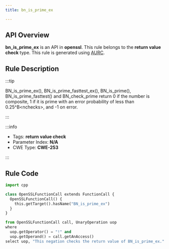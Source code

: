 ```yaml
---
title: bn_is_prime_ex

---
```



## API Overview
**bn_is_prime_ex** is an API in **openssl**. This rule belongs to the **return value check** type. This rule is generated using [AURC](../../tools/AURC).
## Rule Description

:::tip

BN_is_prime_ex(), BN_is_prime_fasttest_ex(), BN_is_prime(), BN_is_prime_fasttest() and BN_check_prime return 0 if the number is composite, 1 if it is prime with an error probability of less than 0.25^B\<nchecks\>, and -1 on error.

:::

:::info

- Tags: **return value check**
- Parameter Index: **N/A**
- CWE Type: **CWE-253**

:::

## Rule Code
```python
import cpp

class OpenSSLFunctionCall extends FunctionCall {
  OpenSSLFunctionCall() {
    this.getTarget().hasName("BN_is_prime_ex")
  }
}

from OpenSSLFunctionCall call, UnaryOperation uop
where
  uop.getOperator() = "!" and
  uop.getOperand() = call.getAnAccess()
select uop, "This negation checks the return value of BN_is_prime_ex."
```